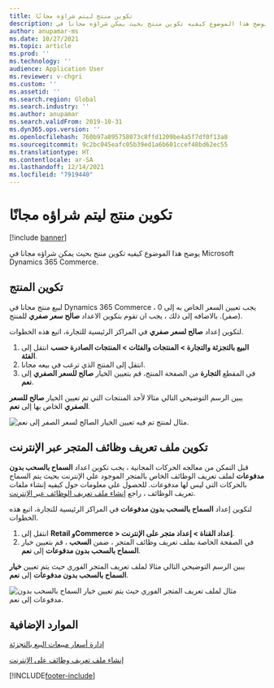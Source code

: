```yaml
---
title: تكوين منتج ليتم شراؤه مجانًا
description: يوضح هذا الموضوع كيفيه تكوين منتج بحيث يمكن شراؤه مجانا في Microsoft Dynamics 365 Commerce.
author: anupamar-ms
ms.date: 10/27/2021
ms.topic: article
ms.prod: ''
ms.technology: ''
audience: Application User
ms.reviewer: v-chgri
ms.custom: ''
ms.assetid: ''
ms.search.region: Global
ms.search.industry: ''
ms.author: anupamar
ms.search.validFrom: 2019-10-31
ms.dyn365.ops.version: ''
ms.openlocfilehash: 760b97a895758073c8ffd1209be4a5f7df0f13a8
ms.sourcegitcommit: 9c2bc045eafc05b39ed1a6b601ccef48bd62ec55
ms.translationtype: HT
ms.contentlocale: ar-SA
ms.lasthandoff: 12/14/2021
ms.locfileid: "7919440"
---
```

# <a name="configure-a-product-to-be-purchased-for-free"></a>تكوين منتج ليتم شراؤه مجانًا

[!include [banner](includes/banner.md)]


يوضح هذا الموضوع كيفيه تكوين منتج بحيث يمكن شراؤه مجانا في Microsoft Dynamics 365 Commerce.

## <a name="configure-the-product"></a>تكوين المنتج

لبيع منتج مجانا في Dynamics 365 Commerce ، يجب تعيين السعر الخاص به إلى 0 (صفر). بالاضافه إلى ذلك ، يجب ان تقوم بتكوين الاعداد **صالح سعر صفري** للمنتج.

لتكوين إعداد **صالح لسعر صفري** في المراكز الرئيسية للتجارة، اتبع هذه الخطوات.

1. انتقل إلى **‎البيع بالتجزئة والتجارة \> المنتجات والفئات \> المنتجات الصادرة حسب الفئة**.
1. انتقل إلى المنتج الذي ترغب في بيعه مجانا. 
1. في المقطع **التجارة** من الصفحة المنتج، قم بتعيين الخيار **صالح للسعر الصفري** إلى **نعم**.

يبين الرسم التوضيحي التالي مثالا لأحد المنتجات التي تم تعيين الخيار **صالح للسعر الصفري** الخاص بها إلى **نعم**.

![مثال لمنتج تم فيه تعيين الخيار الصالح لسعر الصفر إلى نعم.](./media/Zero-price.png)

## <a name="configure-the-online-stores-functionality-profile"></a>تكوين ملف تعريف وظائف المتجر عبر الإنترنت

قبل التمكن من معالجه الحركات المجانية ، يجب تكوين اعداد **السماح بالسحب بدون مدفوعات** لملف تعريف الوظائف الخاص بالمتجر الموجود علي الإنترنت بحيث يتم السماح بالحركات التي ليس لها مدفوعات. للحصول علي معلومات حول كيفيه إنشاء ملفات تعريف الوظائف ، راجع [إنشاء ملف تعريف الوظائف عبر الإنترنت](online-functionality-profile.md).

لتكوين إعداد **السماح بالسحب بدون مدفوعات** في المراكز الرئيسية للتجارة، اتبع هذه الخطوات.

1. انتقل إلى **Retail وCommerce \> إعداد القناة \> إعداد متجر على الإنترنت**.
1. في الصفحة الخاصة بملف تعريف وظائف المتجر ، ضمن **السحب** ، قم بتعيين خيار **السماح بالسحب بدون مدفوعات** إلى **نعم**.

يبين الرسم التوضيحي التالي مثالا لملف تعريف المتجر الفوري حيث يتم تعيين **خيار السماح بالسحب بدون مدفوعات** إلى **نعم**.

![مثال لملف تعريف المتجر الفوري حيث يتم تعيين خيار السماح بالسحب بدون مدفوعات إلى نعم.](./media/Zero-price-profile.png)

## <a name="additional-resources"></a>الموارد الإضافية

[إدارة أسعار مبيعات البيع بالتجزئة](price-management.md)

[إنشاء ملف تعريف وظائف على الإنترنت](online-functionality-profile.md)

[!INCLUDE[footer-include](../includes/footer-banner.md)]
